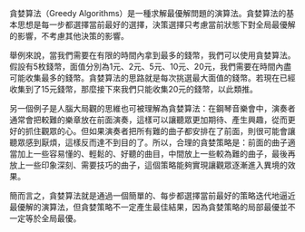 

貪婪算法（Greedy Algorithms）是一種求解最優解問題的演算法。貪婪算法的基本思想是每一步都選擇當前最好的選擇，決策選擇只考慮當前狀態下對全局最優解的影響，不考慮其他決策的影響。

舉例來說，當我們需要在有限的時間內拿到最多的錢幣，我們可以使用貪婪算法。假設有5枚錢幣，面值分別為1元、2元、5元、10元、20元，我們需要在時間內盡可能收集最多的錢幣。貪婪算法的思路就是每次挑選最大面值的錢幣。若現在已經收集到了15元錢幣，那麼接下來我們只能收集20元的錢幣，以此類推。

另一個例子是人腦大局觀的思維也可被理解為貪婪算法：在鋼琴音樂會中，演奏者通常會把較難的樂章放在前面演奏，這樣可以讓聽眾更加期待、產生興趣，從而更好的抓住觀眾的心。但如果演奏者把所有難的曲子都安排在了前面，則很可能會讓聽眾感到厭煩，這樣反而達不到目的了。所以，合理的貪婪策略是：前面的曲子適當加上一些容易懂的、輕鬆的、好聽的曲目，中間放上一些較為難的曲子，最後再放上一些印象深刻、需要技巧的曲子，這個策略能夠實現讓觀眾逐漸進入異境的效果。

簡而言之，貪婪算法就是通過一個簡單的、每步都選擇當前最好的策略迭代地逼近最優解的演算法，但貪婪策略不一定產生最佳結果，因為貪婪策略的局部最優並不一定等於全局最優。
